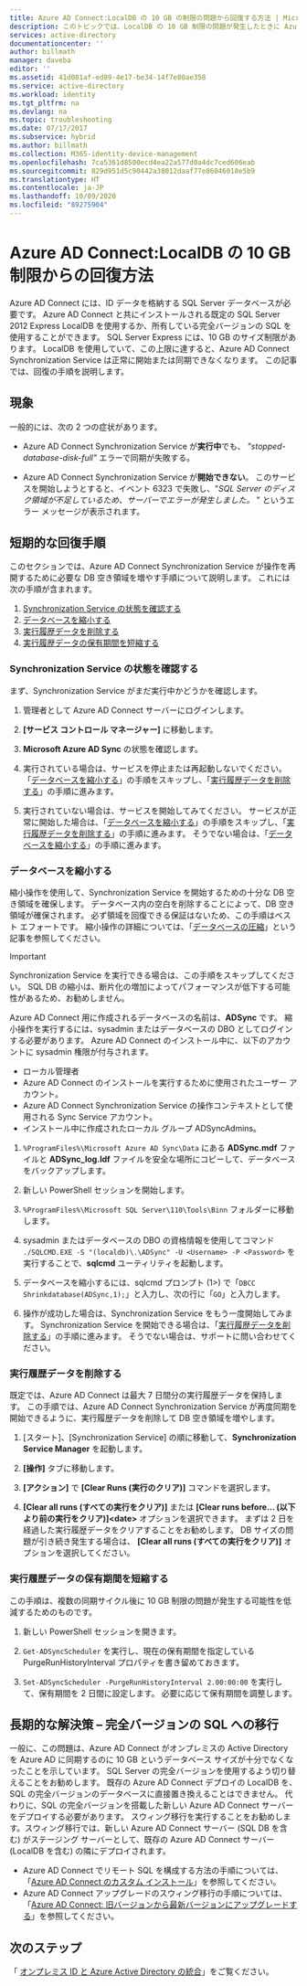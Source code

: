 ```yaml
---
title: Azure AD Connect:LocalDB の 10 GB の制限の問題から回復する方法 | Microsoft Docs
description: このトピックでは、LocalDB の 10 GB 制限の問題が発生したときに Azure AD Connect Synchronization Service を回復する方法について説明します。
services: active-directory
documentationcenter: ''
author: billmath
manager: daveba
editor: ''
ms.assetid: 41d081af-ed89-4e17-be34-14f7e80ae358
ms.service: active-directory
ms.workload: identity
ms.tgt_pltfrm: na
ms.devlang: na
ms.topic: troubleshooting
ms.date: 07/17/2017
ms.subservice: hybrid
ms.author: billmath
ms.collection: M365-identity-device-management
ms.openlocfilehash: 7ca5361d8500ecd4ea22a577d0a4dc7ced606eab
ms.sourcegitcommit: 829d951d5c90442a38012daaf77e86046018e5b9
ms.translationtype: HT
ms.contentlocale: ja-JP
ms.lasthandoff: 10/09/2020
ms.locfileid: "89275904"
---
```

# <a name="azure-ad-connect-how-to-recover-from-localdb-10-gb-limit"></a>Azure AD Connect:LocalDB の 10 GB 制限からの回復方法
Azure AD Connect には、ID データを格納する SQL Server データベースが必要です。 Azure AD Connect と共にインストールされる既定の SQL Server 2012 Express LocalDB を使用するか、所有している完全バージョンの SQL を使用することができます。 SQL Server Express には、10 GB のサイズ制限があります。 LocalDB を使用していて、この上限に達すると、Azure AD Connect Synchronization Service は正常に開始または同期できなくなります。 この記事では、回復の手順を説明します。

## <a name="symptoms"></a>現象
一般的には、次の 2 つの症状があります。

* Azure AD Connect Synchronization Service が**実行中**でも、 *"stopped-database-disk-full"* エラーで同期が失敗する。

* Azure AD Connect Synchronization Service が**開始できない**。 このサービスを開始しようとすると、イベント 6323 で失敗し、"*SQL Server のディスク領域が不足しているため、サーバーでエラーが発生しました。* " というエラー メッセージが表示されます。

## <a name="short-term-recovery-steps"></a>短期的な回復手順
このセクションでは、Azure AD Connect Synchronization Service が操作を再開するために必要な DB 空き領域を増やす手順について説明します。 これには次の手順が含まれます。
1. [Synchronization Service の状態を確認する](#determine-the-synchronization-service-status)
2. [データベースを縮小する](#shrink-the-database)
3. [実行履歴データを削除する](#delete-run-history-data)
4. [実行履歴データの保有期間を短縮する](#shorten-retention-period-for-run-history-data)

### <a name="determine-the-synchronization-service-status"></a>Synchronization Service の状態を確認する
まず、Synchronization Service がまだ実行中かどうかを確認します。

1. 管理者として Azure AD Connect サーバーにログインします。

2. **[サービス コントロール マネージャー]** に移動します。

3. **Microsoft Azure AD Sync** の状態を確認します。


4. 実行されている場合は、サービスを停止または再起動しないでください。 「[データベースを縮小する](#shrink-the-database)」の手順をスキップし、「[実行履歴データを削除する](#delete-run-history-data)」の手順に進みます。

5. 実行されていない場合は、サービスを開始してみてください。 サービスが正常に開始した場合は、「[データベースを縮小する](#shrink-the-database)」の手順をスキップし、「[実行履歴データを削除する](#delete-run-history-data)」の手順に進みます。 そうでない場合は、「[データベースを縮小する](#shrink-the-database)」の手順に進みます。

### <a name="shrink-the-database"></a>データベースを縮小する
縮小操作を使用して、Synchronization Service を開始するための十分な DB 空き領域を確保します。 データベース内の空白を削除することによって、DB 空き領域が確保されます。 必ず領域を回復できる保証はないため、この手順はベスト エフォートです。 縮小操作の詳細については、「[データベースの圧縮](/sql/relational-databases/databases/shrink-a-database?view=sql-server-ver15)」という記事を参照してください。

> [!IMPORTANT]
> Synchronization Service を実行できる場合は、この手順をスキップしてください。 SQL DB の縮小は、断片化の増加によってパフォーマンスが低下する可能性があるため、お勧めしません。

Azure AD Connect 用に作成されるデータベースの名前は、**ADSync** です。 縮小操作を実行するには、sysadmin またはデータベースの DBO としてログインする必要があります。 Azure AD Connect のインストール中に、以下のアカウントに sysadmin 権限が付与されます。
* ローカル管理者
* Azure AD Connect のインストールを実行するために使用されたユーザー アカウント。
* Azure AD Connect Synchronization Service の操作コンテキストとして使用される Sync Service アカウント。
* インストール中に作成されたローカル グループ ADSyncAdmins。

1. `%ProgramFiles%\Microsoft Azure AD Sync\Data` にある **ADSync.mdf** ファイルと **ADSync_log.ldf** ファイルを安全な場所にコピーして、データベースをバックアップします。

2. 新しい PowerShell セッションを開始します。

3. `%ProgramFiles%\Microsoft SQL Server\110\Tools\Binn` フォルダーに移動します。

4. sysadmin またはデータベースの DBO の資格情報を使用してコマンド `./SQLCMD.EXE -S "(localdb)\.\ADSync" -U <Username> -P <Password>` を実行することで、**sqlcmd** ユーティリティを起動します。

5. データベースを縮小するには、sqlcmd プロンプト (1>) で「`DBCC Shrinkdatabase(ADSync,1);`」と入力し、次の行に「`GO`」と入力します。

6. 操作が成功した場合は、Synchronization Service をもう一度開始してみます。 Synchronization Service を開始できる場合は、「[実行履歴データを削除する](#delete-run-history-data)」の手順に進みます。 そうでない場合は、サポートに問い合わせてください。

### <a name="delete-run-history-data"></a>実行履歴データを削除する
既定では、Azure AD Connect は最大 7 日間分の実行履歴データを保持します。 この手順では、Azure AD Connect Synchronization Service が再度同期を開始できるように、実行履歴データを削除して DB 空き領域を増やします。

1. [スタート]、[Synchronization Service] の順に移動して、**Synchronization Service Manager** を起動します。

2. **[操作]** タブに移動します。

3. **[アクション]** で **[Clear Runs (実行のクリア)]** コマンドを選択します。

4. **[Clear all runs (すべての実行をクリア)]** または **[Clear runs before… (以下より前の実行をクリア)]\<date>** オプションを選択できます。 まずは 2 日を経過した実行履歴データをクリアすることをお勧めします。 DB サイズの問題が引き続き発生する場合は、 **[Clear all runs (すべての実行をクリア)]** オプションを選択してください。

### <a name="shorten-retention-period-for-run-history-data"></a>実行履歴データの保有期間を短縮する
この手順は、複数の同期サイクル後に 10 GB 制限の問題が発生する可能性を低減するためのものです。

1. 新しい PowerShell セッションを開きます。

2. `Get-ADSyncScheduler` を実行し、現在の保有期間を指定している PurgeRunHistoryInterval プロパティを書き留めておきます。

3. `Set-ADSyncScheduler -PurgeRunHistoryInterval 2.00:00:00` を実行して、保有期間を 2 日間に設定します。 必要に応じて保有期間を調整します。

## <a name="long-term-solution--migrate-to-full-sql"></a>長期的な解決策 – 完全バージョンの SQL への移行
一般に、この問題は、Azure AD Connect がオンプレミスの Active Directory を Azure AD に同期するのに 10 GB というデータベース サイズが十分でなくなったことを示しています。 SQL Server の完全バージョンを使用するよう切り替えることをお勧めします。 既存の Azure AD Connect デプロイの LocalDB を、SQL の完全バージョンのデータベースに直接置き換えることはできません。 代わりに、SQL の完全バージョンを搭載した新しい Azure AD Connect サーバーをデプロイする必要があります。 スウィング移行を実行することをお勧めします。スウィング移行では、新しい Azure AD Connect サーバー (SQL DB を含む) がステージング サーバーとして、既存の Azure AD Connect サーバー (LocalDB を含む) の隣にデプロイされます。 
* Azure AD Connect でリモート SQL を構成する方法の手順については、「[Azure AD Connect のカスタム インストール](./how-to-connect-install-custom.md)」を参照してください。
* Azure AD Connect アップグレードのスウィング移行の手順については、「[Azure AD Connect: 旧バージョンから最新バージョンにアップグレードする](./how-to-upgrade-previous-version.md#swing-migration)」を参照してください。

## <a name="next-steps"></a>次のステップ
「 [オンプレミス ID と Azure Active Directory の統合](whatis-hybrid-identity.md)」をご覧ください。